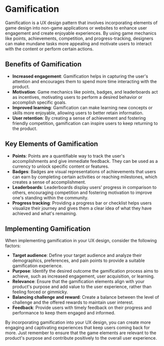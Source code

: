 # Gamification

Gamification is a UX design pattern that involves incorporating elements of game design into non-game applications or websites to enhance user engagement and create enjoyable experiences. By using game mechanics like points, achievements, competition, and progress-tracking, designers can make mundane tasks more appealing and motivate users to interact with the content or perform certain actions.

## Benefits of Gamification

- **Increased engagement**: Gamification helps in capturing the user's attention and encourages them to spend more time interacting with the product.
- **Motivation**: Game mechanics like points, badges, and leaderboards act as incentives, motivating users to perform a desired behavior or accomplish specific goals.
- **Improved learning**: Gamification can make learning new concepts or skills more enjoyable, allowing users to better retain information.
- **User retention**: By creating a sense of achievement and fostering friendly competition, gamification can inspire users to keep returning to the product.

## Key Elements of Gamification

- **Points**: Points are a quantifiable way to track the user's accomplishments and give immediate feedback. They can be used as a currency to unlock specific content or features.
- **Badges**: Badges are visual representations of achievements that users can earn by completing certain activities or reaching milestones, which creates a sense of accomplishment.
- **Leaderboards**: Leaderboards display users' progress in comparison to others, encouraging competition and fostering motivation to improve one's standing within the community.
- **Progress tracking**: Providing a progress bar or checklist helps users visualize their journey and gives them a clear idea of what they have achieved and what's remaining.

## Implementing Gamification

When implementing gamification in your UX design, consider the following factors:

- **Target audience**: Define your target audience and analyze their demographics, preferences, and pain points to provide a suitable gamification experience.
- **Purpose**: Identify the desired outcome the gamification process aims to achieve, such as increased engagement, user acquisition, or learning.
- **Relevance**: Ensure that the gamification elements align with your product's purpose and add value to the user experience, rather than feeling forced or gimmicky.
- **Balancing challenge and reward**: Create a balance between the level of challenge and the offered rewards to maintain user interest.
- **Feedback**: Provide users with timely feedback on their progress and performance to keep them engaged and informed.

By incorporating gamification into your UX design, you can create more engaging and captivating experiences that keep users coming back for more. Just remember to ensure that the game elements are relevant to the product's purpose and contribute positively to the overall user experience.
